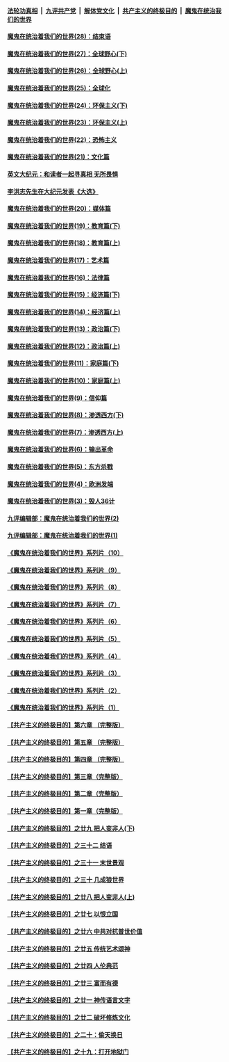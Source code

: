 

####  [法轮功真相](../../../../basic/blob/master/README.md?t=04151731) &nbsp;|&nbsp; [九评共产党](../../../../9ping.md/blob/master/README.md?t=04151731) &nbsp;|&nbsp; [解体党文化](../../../../jtdwh.md/blob/master/README.md?t=04151731)  &nbsp;|&nbsp; [共产主义的终极目的](../../../../gczydzjmd.md/blob/master/README.md?t=04151731) &nbsp;|&nbsp; [魔鬼在统治我们的世界](../../../../mgztzwmdsj.md/blob/master/README.md?t=04151731) 

#### [魔鬼在统治着我们的世界(28)：结束语](../pages/nsc422/n10936246.md?t=04151731) 

#### [魔鬼在统治着我们的世界(27)：全球野心(下)](../pages/nsc422/n10928319.md?t=04151731) 

#### [魔鬼在统治着我们的世界(26)：全球野心(上)](../pages/nsc422/n10900318.md?t=04151731) 

#### [魔鬼在统治着我们的世界(25)：全球化](../pages/nsc422/n10788205.md?t=04151731) 

#### [魔鬼在统治着我们的世界(24)：环保主义(下)](../pages/nsc422/n10695307.md?t=04151731) 

#### [魔鬼在统治着我们的世界(23)：环保主义(上)](../pages/nsc422/n10688613.md?t=04151731) 

#### [魔鬼在统治着我们的世界(22)：恐怖主义](../pages/nsc422/n10614727.md?t=04151731) 

#### [魔鬼在统治着我们的世界(21)：文化篇](../pages/nsc422/n10597706.md?t=04151731) 

#### [英文大纪元：和读者一起寻真相 无所畏惧](../pages/nsc422/n12542027.md?t=04151731) 

#### [李洪志先生在大纪元发表《大选》](../pages/nsc422/n12534746.md?t=04151731) 

#### [魔鬼在统治着我们的世界(20)：媒体篇](../pages/nsc422/n10586579.md?t=04151731) 

#### [魔鬼在统治着我们的世界(19)：教育篇(下)](../pages/nsc422/n10564808.md?t=04151731) 

#### [魔鬼在统治着我们的世界(18)：教育篇(上)](../pages/nsc422/n10526970.md?t=04151731) 

#### [魔鬼在统治着我们的世界(17)：艺术篇](../pages/nsc422/n10499093.md?t=04151731) 

#### [魔鬼在统治着我们的世界(16)：法律篇](../pages/nsc422/n10485969.md?t=04151731) 

#### [魔鬼在统治着我们的世界(15)：经济篇(下)](../pages/nsc422/n10469975.md?t=04151731) 

#### [魔鬼在统治着我们的世界(14)：经济篇(上)](../pages/nsc422/n10457370.md?t=04151731) 

#### [魔鬼在统治着我们的世界(13)：政治篇(下)](../pages/nsc422/n10448270.md?t=04151731) 

#### [魔鬼在统治着我们的世界(12)：政治篇(上)](../pages/nsc422/n10444576.md?t=04151731) 

#### [魔鬼在统治着我们的世界(11)：家庭篇(下)](../pages/nsc422/n10440961.md?t=04151731) 

#### [魔鬼在统治着我们的世界(10)：家庭篇(上)](../pages/nsc422/n10435448.md?t=04151731) 

#### [魔鬼在统治着我们的世界(9)：信仰篇](../pages/nsc422/n10432159.md?t=04151731) 

#### [魔鬼在统治着我们的世界(8)：渗透西方(下)](../pages/nsc422/n10429603.md?t=04151731) 

#### [魔鬼在统治着我们的世界(7)：渗透西方(上)](../pages/nsc422/n10426013.md?t=04151731) 

#### [魔鬼在统治着我们的世界(6)：输出革命](../pages/nsc422/n10421536.md?t=04151731) 

#### [魔鬼在统治着我们的世界(5)：东方杀戮](../pages/nsc422/n10417707.md?t=04151731) 

#### [魔鬼在统治着我们的世界(4)：欧洲发端](../pages/nsc422/n10414890.md?t=04151731) 

#### [魔鬼在统治着我们的世界(3)：毁人36计](../pages/nsc422/n10411583.md?t=04151731) 

#### [九评编辑部：魔鬼在统治着我们的世界(2)](../pages/nsc422/n10410036.md?t=04151731) 

#### [九评编辑部：魔鬼在统治着我们的世界(1)](../pages/nsc422/n10406825.md?t=04151731) 

#### [《魔鬼在统治着我们的世界》系列片（10）](../pages/nsc422/n12292670.md?t=04151731) 

#### [《魔鬼在统治着我们的世界》系列片（9）](../pages/nsc422/n12290859.md?t=04151731) 

#### [《魔鬼在统治着我们的世界》系列片（8）](../pages/nsc422/n12287445.md?t=04151731) 

#### [《魔鬼在统治着我们的世界》系列片（7）](../pages/nsc422/n12283425.md?t=04151731) 

#### [《魔鬼在统治着我们的世界》系列片（6）](../pages/nsc422/n12282314.md?t=04151731) 

#### [《魔鬼在统治着我们的世界》系列片（5）](../pages/nsc422/n12281419.md?t=04151731) 

#### [《魔鬼在统治着我们的世界》系列片（4）](../pages/nsc422/n12274024.md?t=04151731) 

#### [《魔鬼在统治着我们的世界》系列片（3）](../pages/nsc422/n12271322.md?t=04151731) 

#### [《魔鬼在统治着我们的世界》系列片（2）](../pages/nsc422/n12269049.md?t=04151731) 

#### [《魔鬼在统治着我们的世界》系列片（1）](../pages/nsc422/n12267575.md?t=04151731) 

#### [【共产主义的终极目的】第六章 （完整版）](../pages/nsc422/n11428913.md?t=04151731) 

#### [【共产主义的终极目的】第五章 （完整版）](../pages/nsc422/n11428912.md?t=04151731) 

#### [【共产主义的终极目的】第四章 （完整版）](../pages/nsc422/n11428907.md?t=04151731) 

#### [【共产主义的终极目的】第三章（完整版）](../pages/nsc422/n11428848.md?t=04151731) 

#### [【共产主义的终极目的】第二章（完整版）](../pages/nsc422/n11428831.md?t=04151731) 

#### [【共产主义的终极目的】第一章（完整版）](../pages/nsc422/n11417651.md?t=04151731) 

#### [【共产主义的终极目的】之廿九 把人变非人(下)](../pages/nsc422/n11344140.md?t=04151731) 

#### [【共产主义的终极目的】之三十二 结语](../pages/nsc422/n11360535.md?t=04151731) 

#### [【共产主义的终极目的】之三十一 末世景观](../pages/nsc422/n11351129.md?t=04151731) 

#### [【共产主义的终极目的】之三十 几成狼世界](../pages/nsc422/n11348280.md?t=04151731) 

#### [【共产主义的终极目的】之廿八 把人变非人(上)](../pages/nsc422/n11340492.md?t=04151731) 

#### [【共产主义的终极目的】之廿七 以恨立国](../pages/nsc422/n11336944.md?t=04151731) 

#### [【共产主义的终极目的】之廿六 中共对抗普世价值](../pages/nsc422/n11324785.md?t=04151731) 

#### [【共产主义的终极目的】之廿五 传统艺术颂神](../pages/nsc422/n11296396.md?t=04151731) 

#### [【共产主义的终极目的】之廿四 人伦典范](../pages/nsc422/n11296397.md?t=04151731) 

#### [【共产主义的终极目的】之廿三 富而有德](../pages/nsc422/n11283598.md?t=04151731) 

#### [【共产主义的终极目的】之廿一 神传语言文字](../pages/nsc422/n11263265.md?t=04151731) 

#### [【共产主义的终极目的】之廿二 破坏修炼文化](../pages/nsc422/n11245728.md?t=04151731) 

#### [【共产主义的终极目的】之二十：偷天换日](../pages/nsc422/n11238846.md?t=04151731) 

#### [【共产主义的终极目的】之十九：打开地狱门](../pages/nsc422/n11206376.md?t=04151731) 

